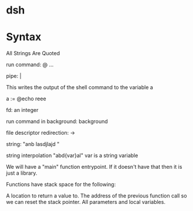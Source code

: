 # dsh

# Syntax

All Strings Are Quoted

run command: @<exec command> <arg1> <arg2> ... <argn> 

pipe: | 

This writes the output of the shell command to the variable a

a := @echo reee 

fd: an integer

run command in background: background <run command>

file descriptor redirection: <run command> <fd> -> <fd>

string: "anb lasdjlajd "

string interpolation "abd{var}al"
	var is a string variable

We will have a "main" function entrypoint. If it doesn't have that then it is just a library. 

Functions have stack space for the following:

A location to return a value to. 
The address of the previous function call so we can reset the stack pointer.
All parameters and local variables. 

